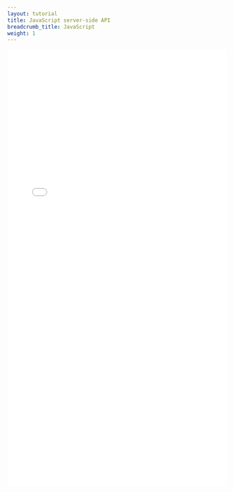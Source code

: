 ```yaml
---
layout: tutorial
title: JavaScript server-side API
breadcrumb_title: JavaScript
weight: 1
---
```

<!-- NLS_CHARSET=UTF-8 -->
<iframe width="100%" height="1000px" frameBorder="0" src="../../api-ref/mfp-server-js-apidoc/html/refjavascript-server/html/index.html"></iframe>